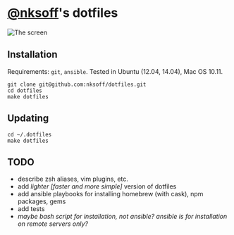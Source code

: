 # [@nksoff](https://github.com/nksoff)'s dotfiles

![The screen](https://raw.github.com/nksoff/dotfiles/master/screen.png)

## Installation

Requirements: `git`, `ansible`. Tested in Ubuntu (12.04, 14.04), Mac OS 10.11.

```
git clone git@github.com:nksoff/dotfiles.git
cd dotfiles
make dotfiles
```

## Updating

```
cd ~/.dotfiles
make dotfiles
```

## TODO

- describe zsh aliases, vim plugins, etc.
- add *lighter [faster and more simple]* version of dotfiles
- add ansible playbooks for installing homebrew (with cask), npm packages, gems
- add tests
- *maybe bash script for installation, not ansible? ansible is for installation on remote servers only?*
